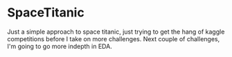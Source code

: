 # SpaceTitanic
 
Just a simple approach to space titanic, just trying to get the hang of kaggle competitions before I take on more challenges. Next couple of challenges, I'm going to go more indepth in EDA.